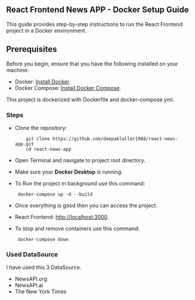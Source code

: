 ## React Frontend News APP  - Docker Setup Guide

This guide provides step-by-step instructions to run the React Frontend project in a Docker environment.

## Prerequisites

Before you begin, ensure that you have the following installed on your machine:

 - Docker: [Install Docker](https://docs.docker.com/get-docker/).
 - Docker Compose: [Install Docker Compose](https://docs.docker.com/compose/install/).


This project is dockerized with Dockerfile and  docker-compose.yml.

### Steps

- Clone the repository:

    ```
        git clone https://github.com/deepaklaller1988/react-news-app.git
        cd react-news-app

    ```

- Open Terminal and navigate to project root directory.

- Make sure your **Docker Desktop** is running.

- To Run the project in background use this command:

    ```
     docker-compose up -d --build

    ```


- Once everything is good then you can access the project.

 - React Frontend: [http://localhost:3000](http://localhost:3000).



- To stop and remove containers use this command:

    ```
     docker-compose down

    ```



### Used DataSource

I have used this 3 DataSource.

- NewsAPI.org
- NewsAPI.ai
- The New York Times
